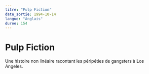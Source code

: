 ```yaml
---
titre: "Pulp Fiction"
date_sortie: 1994-10-14
langue: "Anglais"
duree: 154
---
```


# Pulp Fiction

Une histoire non linéaire racontant les péripéties de gangsters à Los Angeles.